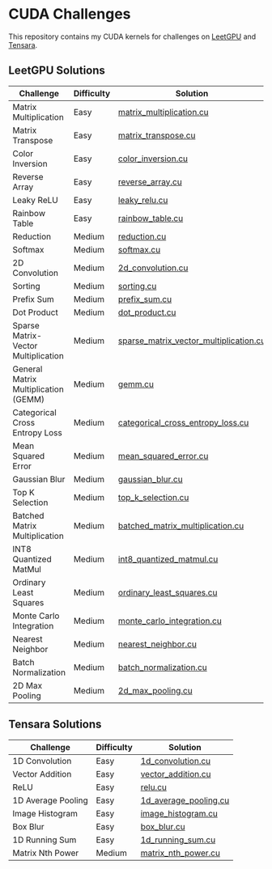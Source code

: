 # CUDA Challenges

This repository contains my CUDA kernels for challenges on [LeetGPU](https://leetgpu.com/) and [Tensara](https://tensara.org/).

## LeetGPU Solutions

| Challenge | Difficulty | Solution |
|-----------|------------|----------|
| Matrix Multiplication | Easy | [matrix_multiplication.cu](leetgpu/matrix_multiplication.cu) |
| Matrix Transpose | Easy | [matrix_transpose.cu](leetgpu/matrix_transpose.cu) |
| Color Inversion | Easy | [color_inversion.cu](leetgpu/color_inversion.cu) |
| Reverse Array | Easy | [reverse_array.cu](leetgpu/reverse_array.cu) |
| Leaky ReLU | Easy | [leaky_relu.cu](leetgpu/leaky_relu.cu) |
| Rainbow Table | Easy | [rainbow_table.cu](leetgpu/rainbow_table.cu) |
| Reduction | Medium | [reduction.cu](leetgpu/reduction.cu) |
| Softmax | Medium | [softmax.cu](leetgpu/softmax.cu) |
| 2D Convolution | Medium | [2d_convolution.cu](leetgpu/2d_convolution.cu) |
| Sorting | Medium | [sorting.cu](leetgpu/sorting.cu) |
| Prefix Sum | Medium | [prefix_sum.cu](leetgpu/prefix_sum.cu) |
| Dot Product | Medium | [dot_product.cu](leetgpu/dot_product.cu) |
| Sparse Matrix-Vector Multiplication | Medium | [sparse_matrix_vector_multiplication.cu](leetgpu/sparse_matrix_vector_multiplication.cu) |
| General Matrix Multiplication (GEMM) | Medium | [gemm.cu](leetgpu/gemm.cu) |
| Categorical Cross Entropy Loss | Medium | [categorical_cross_entropy_loss.cu](leetgpu/categorical_cross_entropy_loss.cu) |
| Mean Squared Error | Medium | [mean_squared_error.cu](leetgpu/mean_squared_error.cu) |
| Gaussian Blur | Medium | [gaussian_blur.cu](leetgpu/gaussian_blur.cu) |
| Top K Selection | Medium | [top_k_selection.cu](leetgpu/top_k_selection.cu) |
| Batched Matrix Multiplication | Medium | [batched_matrix_multiplication.cu](leetgpu/batched_matrix_multiplication.cu) |
| INT8 Quantized MatMul | Medium | [int8_quantized_matmul.cu](leetgpu/int8_quantized_matmul.cu) |
| Ordinary Least Squares | Medium | [ordinary_least_squares.cu](leetgpu/ordinary_least_squares.cu) |
| Monte Carlo Integration | Medium | [monte_carlo_integration.cu](leetgpu/monte_carlo_integration.cu) |
| Nearest Neighbor | Medium | [nearest_neighbor.cu](leetgpu/nearest_neighbor.cu) |
| Batch Normalization | Medium | [batch_normalization.cu](leetgpu/batch_normalization.cu) |
| 2D Max Pooling | Medium | [2d_max_pooling.cu](leetgpu/2d_max_pooling.cu) |

## Tensara Solutions

| Challenge | Difficulty | Solution |
|-----------|------------|----------|
| 1D Convolution | Easy | [1d_convolution.cu](tensara/1d_convolution.cu) |
| Vector Addition | Easy | [vector_addition.cu](tensara/vector_addition.cu) |
| ReLU | Easy | [relu.cu](tensara/relu.cu) |
| 1D Average Pooling | Easy | [1d_average_pooling.cu](tensara/1d_average_pooling.cu) |
| Image Histogram | Easy | [image_histogram.cu](tensara/image_histogram.cu) |
| Box Blur | Easy | [box_blur.cu](tensara/box_blur.cu) |
| 1D Running Sum | Easy | [1d_running_sum.cu](tensara/1d_running_sum.cu) |
| Matrix Nth Power | Medium | [matrix_nth_power.cu](tensara/matrix_nth_power.cu) |
